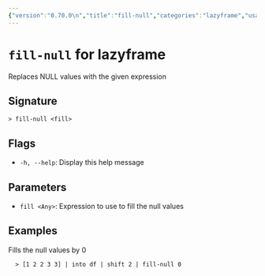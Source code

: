```yaml
---
{"version":"0.70.0\n","title":"fill-null","categories":"lazyframe","usage":"Replaces NULL values with the given expression\n"}
---
```

<!-- THIS FILE IS GENERATED BY update_book_commands.cjs USING NUSHELL'S HELP COMMANDS.
REFRAIN FROM EDITING IT MANUALLY.-->
# <code>fill-null</code> for lazyframe

<div class='command-title'>Replaces NULL values with the given expression</div>

## Signature

```> fill-null <fill>```

## Flags

 * ```-h, --help```: Display this help message
## Parameters

 * ```fill <Any>```: Expression to use to fill the null values
## Examples

  Fills the null values by 0
```shell
  > [1 2 2 3 3] | into df | shift 2 | fill-null 0
```


